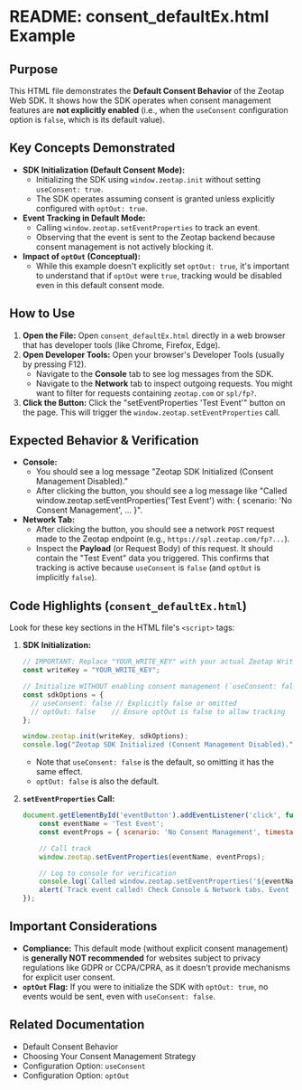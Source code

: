 # README: consent_defaultEx.html Example

## Purpose

This HTML file demonstrates the **Default Consent Behavior** of the Zeotap Web SDK. It shows how the SDK operates when consent management features are **not explicitly enabled** (i.e., when the `useConsent` configuration option is `false`, which is its default value).

## Key Concepts Demonstrated

*   **SDK Initialization (Default Consent Mode):**
    *   Initializing the SDK using `window.zeotap.init` without setting `useConsent: true`.
    *   The SDK operates assuming consent is granted unless explicitly configured with `optOut: true`.
*   **Event Tracking in Default Mode:**
    *   Calling `window.zeotap.setEventProperties` to track an event.
    *   Observing that the event is sent to the Zeotap backend because consent management is not actively blocking it.
*   **Impact of `optOut` (Conceptual):**
    *   While this example doesn't explicitly set `optOut: true`, it's important to understand that if `optOut` were `true`, tracking would be disabled even in this default consent mode.

## How to Use

1.  **Open the File:** Open `consent_defaultEx.html` directly in a web browser that has developer tools (like Chrome, Firefox, Edge).
2.  **Open Developer Tools:** Open your browser's Developer Tools (usually by pressing F12).
    *   Navigate to the **Console** tab to see log messages from the SDK.
    *   Navigate to the **Network** tab to inspect outgoing requests. You might want to filter for requests containing `zeotap.com` or `spl/fp?`.
3.  **Click the Button:** Click the "setEventProperties 'Test Event'" button on the page. This will trigger the `window.zeotap.setEventProperties` call.

## Expected Behavior & Verification

*   **Console:**
    *   You should see a log message "Zeotap SDK Initialized (Consent Management Disabled)."
    *   After clicking the button, you should see a log message like "Called window.zeotap.setEventProperties('Test Event') with: { scenario: 'No Consent Management', ... }".
*   **Network Tab:**
    *   After clicking the button, you should see a network `POST` request made to the Zeotap endpoint (e.g., `https://spl.zeotap.com/fp?...`).
    *   Inspect the **Payload** (or Request Body) of this request. It should contain the "Test Event" data you triggered. This confirms that tracking is active because `useConsent` is `false` (and `optOut` is implicitly `false`).

## Code Highlights (`consent_defaultEx.html`)

Look for these key sections in the HTML file's `<script>` tags:

1.  **SDK Initialization:**
    ```javascript
    // IMPORTANT: Replace "YOUR_WRITE_KEY" with your actual Zeotap Write Key
    const writeKey = "YOUR_WRITE_KEY";

    // Initialize WITHOUT enabling consent management (`useConsent: false` is default)
    const sdkOptions = {
      // useConsent: false // Explicitly false or omitted
      // optOut: false    // Ensure optOut is false to allow tracking
    };

    window.zeotap.init(writeKey, sdkOptions);
    console.log("Zeotap SDK Initialized (Consent Management Disabled).");
    ```
    *   Note that `useConsent: false` is the default, so omitting it has the same effect.
    *   `optOut: false` is also the default.

2.  **`setEventProperties` Call:**
    ```javascript
    document.getElementById('eventButton').addEventListener('click', function() {
        const eventName = 'Test Event';
        const eventProps = { scenario: 'No Consent Management', timestamp: Date.now() };

        // Call track
        window.zeotap.setEventProperties(eventName, eventProps);

        // Log to console for verification
        console.log(`Called window.zeotap.setEventProperties('${eventName}') with:`, eventProps);
        alert(`Track event called! Check Console & Network tabs. Event should be sent as useConsent=false.`);
    });
    ```

## Important Considerations

*   **Compliance:** This default mode (without explicit consent management) is **generally NOT recommended** for websites subject to privacy regulations like GDPR or CCPA/CPRA, as it doesn't provide mechanisms for explicit user consent.
*   **`optOut` Flag:** If you were to initialize the SDK with `optOut: true`, no events would be sent, even with `useConsent: false`.

## Related Documentation

*   Default Consent Behavior
*   Choosing Your Consent Management Strategy
*   Configuration Option: `useConsent`
*   Configuration Option: `optOut`
